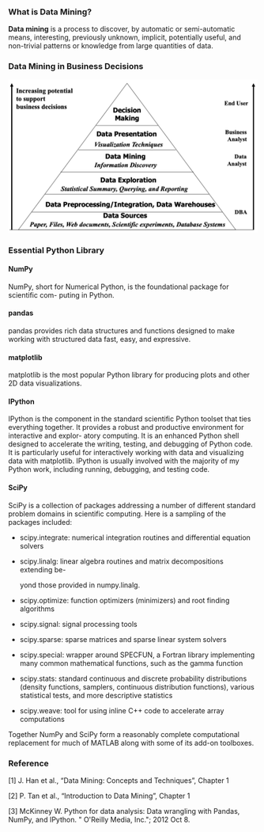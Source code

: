 ### What is Data Mining?

**Data mining** is a process to discover, by automatic or semi-automatic means, interesting, previously unknown, implicit, potentially useful, and non-trivial patterns or knowledge from large quantities of data.

### Data Mining in Business Decisions

![business-decision](images/What-is-Data-Mining/business-decision.png)



### Essential Python Library

#### NumPy

NumPy, short for Numerical Python, is the foundational package for scientific com- puting in Python.

#### pandas

pandas provides rich data structures and functions designed to make working with structured data fast, easy, and expressive.

#### matplotlib

matplotlib is the most popular Python library for producing plots and other 2D data visualizations. 

#### IPython

IPython is the component in the standard scientific Python toolset that ties everything together. It provides a robust and productive environment for interactive and explor- atory computing. It is an enhanced Python shell designed to accelerate the writing, testing, and debugging of Python code. It is particularly useful for interactively working with data and visualizing data with matplotlib. IPython is usually involved with the majority of my Python work, including running, debugging, and testing code.

#### SciPy

SciPy is a collection of packages addressing a number of different standard problem domains in scientific computing. Here is a sampling of the packages included:

- scipy.integrate: numerical integration routines and differential equation solvers

- scipy.linalg: linear algebra routines and matrix decompositions extending be-

  yond those provided in numpy.linalg.

- scipy.optimize: function optimizers (minimizers) and root finding algorithms

- scipy.signal: signal processing tools

- scipy.sparse: sparse matrices and sparse linear system solvers

- scipy.special: wrapper around SPECFUN, a Fortran library implementing many common mathematical functions, such as the gamma function

- scipy.stats: standard continuous and discrete probability distributions (density functions, samplers, continuous distribution functions), various statistical tests, and more descriptive statistics

- scipy.weave: tool for using inline C++ code to accelerate array computations 

Together NumPy and SciPy form a reasonably complete computational replacement for much of MATLAB along with some of its add-on toolboxes.



### Reference

[1] J. Han et al., “Data Mining: Concepts and Techniques”, Chapter 1

[2] P. Tan et al., “Introduction to Data Mining”, Chapter 1

[3] McKinney W. Python for data analysis: Data wrangling with Pandas, NumPy, and IPython. " O'Reilly Media, Inc."; 2012 Oct 8.

